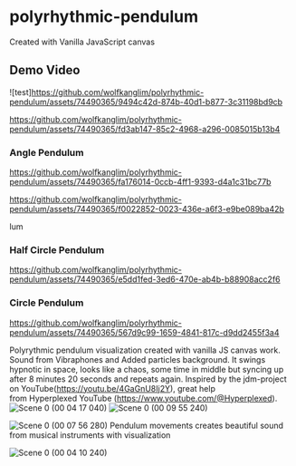 # polyrhythmic-pendulum
Created with Vanilla JavaScript canvas
## Demo Video 
![test]https://github.com/wolfkanglim/polyrhythmic-pendulum/assets/74490365/9494c42d-874b-40d1-b877-3c31198bd9cb



https://github.com/wolfkanglim/polyrhythmic-pendulum/assets/74490365/fd3ab147-85c2-4968-a296-0085015b13b4



### Angle Pendulum

https://github.com/wolfkanglim/polyrhythmic-pendulum/assets/74490365/fa176014-0ccb-4ff1-9393-d4a1c31bc77b



https://github.com/wolfkanglim/polyrhythmic-pendulum/assets/74490365/f0022852-0023-436e-a6f3-e9be089ba42b

lum

### Half Circle Pendulum
https://github.com/wolfkanglim/polyrhythmic-pendulum/assets/74490365/e5dd1fed-3ed6-470e-ab4b-b88908acc2f6
###  Circle Pendulum


https://github.com/wolfkanglim/polyrhythmic-pendulum/assets/74490365/567d9c99-1659-4841-817c-d9dd2455f3a4



Polyrythmic pendulum visualization created with vanilla JS canvas work.
Sound from Vibraphones and Added particles background.
It swings hypnotic in space, looks like a chaos, some time in middle but syncing up after 8 minutes 20 seconds and repeats again.
Inspired by the jdm-project on YouTube(https://youtu.be/4GaGnU8Ij2Y), great help from Hyperplexed YouTube (https://www.youtube.com/@Hyperplexed).
![Scene 0 (00 04 17 040)](https://github.com/wolfkanglim/polyrhythmic-pendulum/assets/74490365/b9afa0c4-0859-4ca2-a101-6d1ea6ce68ec)
![Scene 0 (00 09 55 240)](https://github.com/wolfkanglim/polyrhythmic-pendulum/assets/74490365/9337d6b5-c478-4f34-90b2-17019bd9a483)


![Scene 0 (00 07 56 280)](https://github.com/wolfkanglim/polyrhythmic-pendulum/assets/74490365/3802407e-8ffc-417c-aa48-338eb870c3f9)
Pendulum movements creates beautiful sound from musical instruments with visualization 


![Scene 0 (00 04 10 240)](https://github.com/wolfkanglim/polyrhythmic-pendulum/assets/74490365/b1ca9398-0bf6-422b-90be-828b5bbc6c5a)

